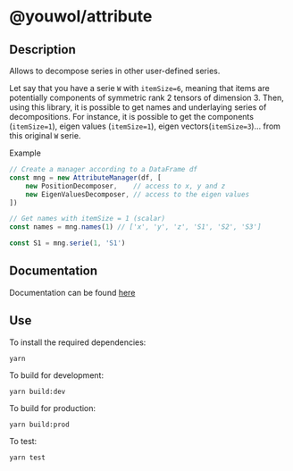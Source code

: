 # @youwol/attribute


## Description
Allows to decompose series in other user-defined series.

Let say that you have a serie `W` with `itemSize=6`, meaning that items
are potentially components of symmetric rank 2 tensors of dimension 3.
Then, using this library, it is possible to get names and underlaying
series of decompositions. For instance, it is possible to get the components (`itemSize=1`),
eigen values (`itemSize=1`), eigen vectors(`itemSize=3`)... from this original `W` serie.

Example
```ts
// Create a manager according to a DataFrame df
const mng = new AttributeManager(df, [
    new PositionDecomposer,    // access to x, y and z
    new EigenValuesDecomposer, // access to the eigen values
])

// Get names with itemSize = 1 (scalar)
const names = mng.names(1) // ['x', 'y', 'z', 'S1', 'S2', 'S3']

const S1 = mng.serie(1, 'S1')
```

## Documentation
Documentation can be found [here](https://youwol.github.io/attribute/dist/docs)

## Use 
To install the required dependencies:
```shell
yarn 
```
To build for development:
```shell
yarn build:dev
```
To build for production:
```shell
yarn build:prod
```

To test:
```shell
yarn test
```


